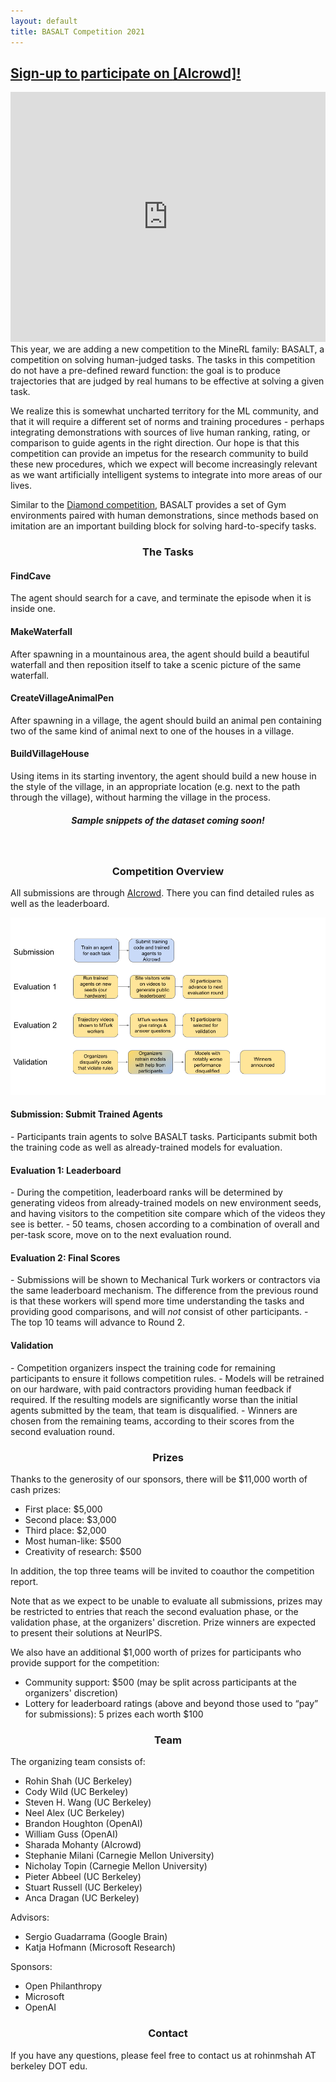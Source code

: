 ```yaml
---
layout: default
title: BASALT Competition 2021
---
```


## [Sign-up to participate on <u>[AIcrowd]</u>!](https://www.aicrowd.com/challenges/neurips-2020-minerl-competition)


<div class="sidebarstatus">
    <iframe src="https://discordapp.com/widget?id=565639094860775436&theme=dark" width="100%" height="400" allowtransparency="true" frameborder="0"></iframe>
</div>
This year, we are adding a new competition to the MineRL family: BASALT, a competition on solving human-judged tasks. The tasks in this competition do not have a pre-defined reward function: the goal is to produce trajectories that are judged by real humans to be effective at solving a given task. 

We realize this is somewhat uncharted territory for the ML community, and that it will require a different set of norms and training procedures - perhaps integrating demonstrations with sources of live human ranking, rating, or comparison to guide agents in the right direction. Our hope is that this competition can provide an impetus for the research community to build these new procedures, which we expect will become increasingly relevant as we want artificially intelligent systems to integrate into more areas of our lives.
    
Similar to the [Diamond competition](/diamond), BASALT provides a set of Gym environments paired with human demonstrations, since methods based on imitation are an important building block for solving hard-to-specify tasks.


<h3 style="width: 100%; text-align: center;"> The Tasks</h3>

<h4 style="width: 100%; text-align: left;">FindCave</h4>
The agent should search for a cave, and terminate the episode when it is inside one.

<h4 style="width: 100%; text-align: left;">MakeWaterfall</h4>
After spawning in a mountainous area, the agent should build a beautiful waterfall and then reposition itself to take a scenic picture of the same waterfall.

<h4 style="width: 100%; text-align: left;">CreateVillageAnimalPen</h4>
After spawning in a village, the agent should build an animal pen containing two of the same kind of animal next to one of the houses in a village.

<h4 style="width: 100%; text-align: left;">BuildVillageHouse</h4>
Using items in its starting inventory, the agent should build a new house in the style of the village, in an appropriate location (e.g. next to the path through the village), without harming the village in the process.

<!-- TODO add these snippets using the video player class below  -->
<h5 style="text-align: center;"><b>Sample snippets of the dataset coming soon!</b></h5>
<!-- <div class="video-player">


    <img  style="margin-left: auto" src="/assets/videos/obed1.mp4.gif" class="video">


    <img src="/assets/videos/obed2.mp4.gif" class="video">


    <img src="/assets/videos/obed3.mp4.gif" class="video">


    <img src="/assets/videos/obed4.mp4.gif" class="video">


    <img src="/assets/videos/odia1.mp4.gif" class="video">


    <img src="/assets/videos/odia2.mp4.gif" class="video">


    <img src="/assets/videos/odia3.mp4.gif" class="video">


    <img  style="margin-right: auto" src="/assets/videos/odia4.mp4.gif" class="video">

</div>
<div class="video-player">


    <img style="margin-left: auto" src="/assets/videos/omeat1.mp4.gif" class="video">


    <img src="/assets/videos/omeat2.mp4.gif" class="video">


    <img src="/assets/videos/omeat3.mp4.gif" class="video">


    <img src="/assets/videos/omeat4.mp4.gif" class="video">


    <img src="/assets/videos/orion1.mp4.gif" class="video">


    <img src="/assets/videos/orion2.mp4.gif" class="video">


    <img src="/assets/videos/orion3.mp4.gif" class="video">


    <img  style="margin-right: auto" src="/assets/videos/orion4.mp4.gif" class="video">
</div>
-->

<!-- TODO add videos from baseline submissions
<br/>
<h3 style="width: 100%; text-align: center;"> Baseline submissions</h3>

<iframe allowFullScreen="allowFullScreen" src="https://www.youtube.com/embed/GHo8B4JMC38?ecver=1&amp;iv_load_policy=3&amp;rel=0&amp;showinfo=0&amp;yt:stretch=16:9&amp;autohide=1&amp;color=white&amp;width=560&amp;width=560" width="100%" height="395" allowtransparency="true" frameborder="0" style="margin:auto">
</iframe>
<br/>


<iframe allowFullScreen="allowFullScreen" src="https://www.youtube.com/embed/W9-7FX4YZbI?ecver=1&amp;iv_load_policy=3&amp;rel=0&amp;showinfo=0&amp;yt:stretch=16:9&amp;autohide=1&amp;color=white&amp;width=560&amp;width=560" width="100%" height="395" allowtransparency="true" frameborder="0" style="margin:auto">
</iframe>
<br/> -->

<br/>

<h3 style="width: 100%; text-align: center;"> Competition Overview </h3>

All submissions are through [AIcrowd](https://www.aicrowd.com/challenges/neurips-2021-minerl-basalt-competition). There you can find detailed rules as well as the leaderboard.

<div>
    <img class="marginauto" src="/assets/images/basalt_diagram.png" alt="drawing" width="700"/>
</div>


<h4 style="width: 100%; text-align: left;"> Submission: Submit Trained Agents </h4>
- Participants train agents to solve BASALT tasks. Participants submit both the training code as well as already-trained models for evaluation.

<h4 style="width: 100%; text-align: left;"> Evaluation 1: Leaderboard </h4>
- During the competition, leaderboard ranks will be determined by generating videos from already-trained models on new environment seeds, and having visitors to the competition site compare which of the videos they see is better.
- 50 teams, chosen according to a combination of overall and per-task score, move on to the next evaluation round.

<h4 style="width: 100%; text-align: left;"> Evaluation 2: Final Scores</h4>
- Submissions will be shown to Mechanical Turk workers or contractors via the same leaderboard mechanism. The difference from the previous round is that these workers will spend more time understanding the tasks and providing good comparisons, and will <i>not</i> consist of other participants.
- The top 10 teams will advance to Round 2.

<h4 style="width: 100%; text-align: left;"> Validation</h4>
- Competition organizers inspect the training code for remaining participants to ensure it follows competition rules.
- Models will be retrained on our hardware, with paid contractors providing human feedback if required. If the resulting models are significantly worse than the initial agents submitted by the team, that team is disqualified.
- Winners are chosen from the remaining teams, according to their scores from the second evaluation round.

<br/>

<h3 style="width: 100%; text-align: center;"> Prizes </h3>

Thanks to the generosity of our sponsors, there will be $11,000 worth of cash prizes:

* First place: $5,000
* Second place: $3,000
* Third place: $2,000
* Most human-like: $500
* Creativity of research: $500

In addition, the top three teams will be invited to coauthor the competition report.

Note that as we expect to be unable to evaluate all submissions, prizes may be restricted to entries that reach the second evaluation phase, or the validation phase, at the organizers' discretion. Prize winners are expected to present their solutions at NeurIPS.

We also have an additional $1,000 worth of prizes for participants who provide support for the competition:

* Community support: $500 (may be split across participants at the organizers' discretion)
* Lottery for leaderboard ratings (above and beyond those used to “pay” for submissions): 5 prizes each worth $100


<h3 style="width: 100%; text-align: center;"> Team </h3>

The organizing team consists of:

* Rohin Shah (UC Berkeley)
* Cody Wild (UC Berkeley) 
* Steven H. Wang (UC Berkeley) 
* Neel Alex (UC Berkeley)
* Brandon Houghton (OpenAI)
* William Guss (OpenAI)
* Sharada Mohanty (AIcrowd)
* Stephanie Milani (Carnegie Mellon University)
* Nicholay Topin (Carnegie Mellon University)
* Pieter Abbeel (UC Berkeley)
* Stuart Russell (UC Berkeley)
* Anca Dragan (UC Berkeley)

Advisors:

* Sergio Guadarrama (Google Brain)
* Katja Hofmann (Microsoft Research)

Sponsors:

* Open Philanthropy
* Microsoft
* OpenAI

<h3 style="width: 100%; text-align: center;"> Contact </h3>
If you have any questions, please feel free to contact us at rohinmshah AT berkeley DOT edu.

<!-- TODO add citation once it is up on arXiv
<h3  style="width: 100%; text-align: center;"> Citation </h3>

<div class="paper-section">
    <div class="paper-section-container">
    <div>
        <a href="https://arxiv.org/abs/1904.10079">
        <img class="paper-thumbnail" src="/assets/paper_thumbnail.jpg"/>
        </a>
    </div>
    <div>
        <h3><a href="https://arxiv.org/abs/1904.10079">NeurIPS 2020 Competition:  The MineRL Competition onSample Efficient Reinforcement Learning using Human Priors </a></h3>
        <p>William H. Guss, Mario Ynocente Castro, Sam Devlin, Brandon Houghton, Noboru Sean Kuno, Crissman Loomis, Keisuke Nakata, Stephanie Milani, Sharada Mohanty, Ruslan Salakhutdinov, Shinya Shiroshita, John Schulman, Nicholay Topin, Avinash Ummadisingu, Oriol Vinyals</p>
        <p>NeurIPS 2020 Competition Track</p>
        <p> 2020 </p>
        <p style="margin: 10px 20px">
        <a href="/competition/2020_bib.txt">[BibTex]</a>
        <a href="/competition">[Competition Details]</a>
        </p>
    </div>
    </div>
</div>
-->
